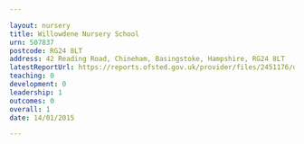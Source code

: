 ```yaml
---

layout: nursery
title: Willowdene Nursery School
urn: 507837
postcode: RG24 8LT
address: 42 Reading Road, Chineham, Basingstoke, Hampshire, RG24 8LT
latestReportUrl: https://reports.ofsted.gov.uk/provider/files/2451176/urn/507837.pdf
teaching: 0
development: 0
leadership: 1
outcomes: 0
overall: 1
date: 14/01/2015

---
```

